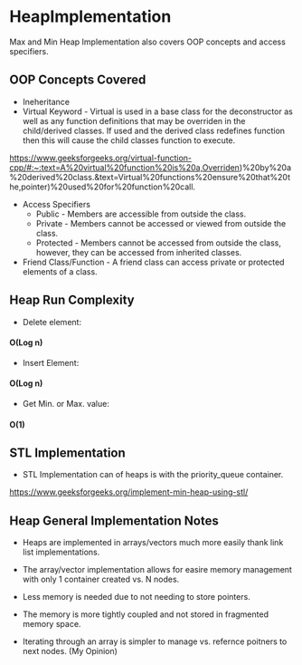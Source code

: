 # HeapImplementation
Max and Min Heap Implementation also covers OOP concepts and access specifiers. 

## OOP Concepts Covered
* Ineheritance
* Virtual Keyword - Virtual is used in a base class for the deconstructor as well as any function definitions that may be overriden in the child/derived classes. If used and the derived class redefines function then this will cause the child classes function to execute.

https://www.geeksforgeeks.org/virtual-function-cpp/#:~:text=A%20virtual%20function%20is%20a,Overriden)%20by%20a%20derived%20class.&text=Virtual%20functions%20ensure%20that%20the,pointer)%20used%20for%20function%20call.

* Access Specifiers
  * Public - Members are accessible from outside the class.
  * Private - Members cannot be accessed or viewed from outside the class.
  * Protected - Members cannot be accessed from outside the class, however, they can be accessed from inherited classes.
* Friend Class/Function - A friend class can access private or protected elements of a class.

## Heap Run Complexity

* Delete element:
#### O(Log n)

* Insert Element:
#### O(Log n)

* Get Min. or Max. value:
#### O(1)

## STL Implementation
* STL Implementation can of heaps is with the priority_queue container.

https://www.geeksforgeeks.org/implement-min-heap-using-stl/

## Heap General Implementation Notes
* Heaps are implemented in arrays/vectors much more easily thank link list implementations.

* The array/vector implementation allows for easire memory management with only 1 container created vs. N nodes.

* Less memory is needed due to not needing to store pointers.

* The memory is more tightly coupled and not stored in fragmented memory space.

* Iterating through an array is simpler to manage vs. refernce poitners to next nodes. (My Opinion)
